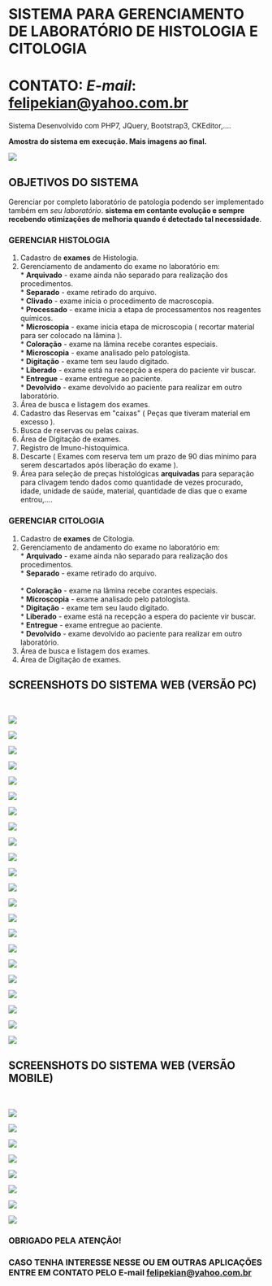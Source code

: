 # SISTEMA PARA GERENCIAMENTO DE LABORATÓRIO DE HISTOLOGIA E CITOLOGIA

# CONTATO: *E-mail*: felipekian@yahoo.com.br

Sistema Desenvolvido com PHP7, JQuery, Bootstrap3, CKEditor,....

<b>Amostra do sistema em execução. Mais imagens ao final.</b>

![](0.png)

## OBJETIVOS DO SISTEMA

Gerenciar por completo laboratório de patologia podendo ser implementado também em _seu laboratório_. <b>
sistema em contante evolução e sempre recebendo otimizações de melhoria quando é detectado tal necessidade</b>.

### GERENCIAR HISTOLOGIA
  1. Cadastro de <b>exames</b> de Histologia.
  2. Gerenciamento de andamento do exame no laboratório em:<br>
    * <b>Arquivado</b> - exame ainda não separado para realização dos procedimentos.<br>
    * <b>Separado</b> - exame retirado do arquivo.<br>
    * <b>Clivado</b> - exame inicia o procedimento de macroscopia.<br>
    * <b>Processado</b> - exame inicia a etapa de processamentos nos reagentes químicos.<br>
    * <b>Microscopia</b> - exame inicia etapa de microscopia ( recortar material para ser colocado na lâmina ).<br>
    * <b>Coloração</b> - exame na lâmina recebe corantes especiais.<br>
    * <b>Microscopia</b> - exame analisado pelo patologista.<br>
    * <b>Digitação</b> - exame tem seu laudo digitado.<br>
    * <b>Liberado</b> - exame está na recepção a espera do paciente vir buscar.<br>
    * <b>Entregue</b> - exame entregue ao paciente.<br>
    * <b>Devolvido</b> - exame devolvido ao paciente para realizar em outro laboratório.<br>
   3. Área de busca e listagem dos exames.
   4. Cadastro das Reservas em "caixas" ( Peças que tiveram material em excesso ).
   5. Busca de reservas ou pelas caixas.
   6. Área de Digitação de exames.
   7. Registro de Imuno-histoquímica.
   8. Descarte ( Exames com reserva tem um prazo de 90 dias mínimo para serem descartados após liberação do exame ).
   9. Área para seleção de preças histológicas **arquivadas** para separação para clivagem tendo dados como quantidade de vezes procurado, idade, unidade de saúde, material, quantidade de dias que o exame entrou,....
   
   ### GERENCIAR CITOLOGIA
  1. Cadastro de <b>exames</b> de Citologia.
  2. Gerenciamento de andamento do exame no laboratório em:<br>
    * <b>Arquivado</b> - exame ainda não separado para realização dos procedimentos.<br>
    * <b>Separado</b> - exame retirado do arquivo.<br>     
    * <b>Coloração</b> - exame na lâmina recebe corantes especiais.<br>
    * <b>Microscopia</b> - exame analisado pelo patologista.<br>
    * <b>Digitação</b> - exame tem seu laudo digitado.<br>
    * <b>Liberado</b> - exame está na recepção a espera do paciente vir buscar.<br>
    * <b>Entregue</b> - exame entregue ao paciente.<br>
    * <b>Devolvido</b> - exame devolvido ao paciente para realizar em outro laboratório.<br>
   3. Área de busca e listagem dos exames.  
   4. Área de Digitação de exames.
   
   ## SCREENSHOTS DO SISTEMA WEB (VERSÃO PC)
   
   <br>
   
   ![](0.png)   
   
   ![](1.png)   
   
   ![](2.png)   
   
   ![](3.png)   
   
   ![](4.png)   
   
   ![](5.png)   
   
   ![](6.png)   
   
   ![](7.png)   
   
   ![](8.png)   
   
   ![](9.png)   
   
   ![](10.png)   
   
   ![](11.png)   
   
   ![](12.png)   
   
   ![](13.png)   
   
   ![](14.png)   
   
   ![](15.png)   
   
   ![](16.png)   
   
   ![](17.png)   
   
   ![](18.png)   
   
   ![](19.png)   
   
   ![](20.png)   
   
   ![](21.png)
  
## SCREENSHOTS DO SISTEMA WEB (VERSÃO MOBILE)

  <br>

  ![](login.png)
  
  ![](home.png)
  
  ![](cadastro.png)
 
  ![](area_citologia.png)
  
  ![](andamento.png)
  
  ![](lista_citologia.png)
  
  ![](grafico1.png)
  
  ![](grafico2.png)
   
### OBRIGADO PELA ATENÇÃO!

### CASO TENHA INTERESSE NESSE OU EM OUTRAS APLICAÇÕES ENTRE EM CONTATO PELO E-mail <b>felipekian@yahoo.com.br</b>
